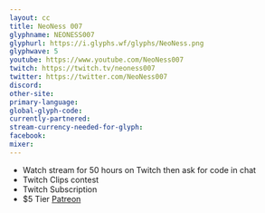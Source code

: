 ```yaml
---
layout: cc
title: NeoNess 007
glyphname: NEONESS007
glyphurl: https://i.glyphs.wf/glyphs/NeoNess.png
glyphwave: 5
youtube: https://www.youtube.com/NeoNess007
twitch: https://twitch.tv/neoness007
twitter: https://twitter.com/NeoNess007
discord: 
other-site: 
primary-language: 
global-glyph-code: 
currently-partnered: 
stream-currency-needed-for-glyph: 
facebook: 
mixer: 
---
```

* Watch stream for 50 hours on Twitch then ask for code in chat
* Twitch Clips contest
* Twitch Subscription
* $5 Tier [Patreon](https://www.patreon.com/NeoNess007)

